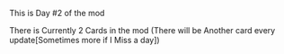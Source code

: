 This is Day #2 of the mod

There is Currently 2 Cards in the mod (There will be Another card every update[Sometimes more if I Miss a day])
